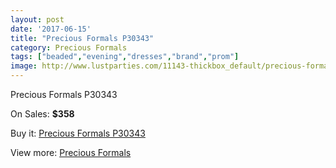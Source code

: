 ```yaml
---
layout: post
date: '2017-06-15'
title: "Precious Formals P30343"
category: Precious Formals
tags: ["beaded","evening","dresses","brand","prom"]
image: http://www.lustparties.com/11143-thickbox_default/precious-formals-p30343.jpg
---
```

Precious Formals P30343

On Sales: **$358**
<a href="https://www.lustparties.com/en/precious-formals/3969-precious-formals-p30343.html"><amp-img layout="responsive" width="600" height="600" src="//www.lustparties.com/11143-thickbox_default/precious-formals-p30343.jpg" alt="Precious Formals P30343 0" /></a>
<a href="https://www.lustparties.com/en/precious-formals/3969-precious-formals-p30343.html"><amp-img layout="responsive" width="600" height="600" src="//www.lustparties.com/11144-thickbox_default/precious-formals-p30343.jpg" alt="Precious Formals P30343 1" /></a>

Buy it: [Precious Formals P30343](https://www.lustparties.com/en/precious-formals/3969-precious-formals-p30343.html "Precious Formals P30343")

View more: [Precious Formals](https://www.lustparties.com/en/18-precious-formals "Precious Formals")